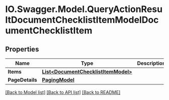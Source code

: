 # IO.Swagger.Model.QueryActionResultDocumentChecklistItemModelDocumentChecklistItem
## Properties

Name | Type | Description | Notes
------------ | ------------- | ------------- | -------------
**Items** | [**List&lt;DocumentChecklistItemModel&gt;**](DocumentChecklistItemModel.md) |  | [optional] 
**PageDetails** | [**PagingModel**](PagingModel.md) |  | [optional] 

[[Back to Model list]](../README.md#documentation-for-models) [[Back to API list]](../README.md#documentation-for-api-endpoints) [[Back to README]](../README.md)

